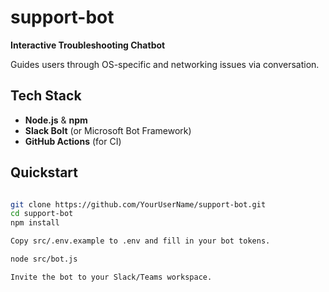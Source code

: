 # support-bot

**Interactive Troubleshooting Chatbot**

Guides users through OS-specific and networking issues via conversation.

## Tech Stack
- **Node.js** & **npm**
- **Slack Bolt** (or Microsoft Bot Framework)
- **GitHub Actions** (for CI)

## Quickstart

```bash

git clone https://github.com/YourUserName/support-bot.git
cd support-bot
npm install

Copy src/.env.example to .env and fill in your bot tokens.

node src/bot.js

Invite the bot to your Slack/Teams workspace.

